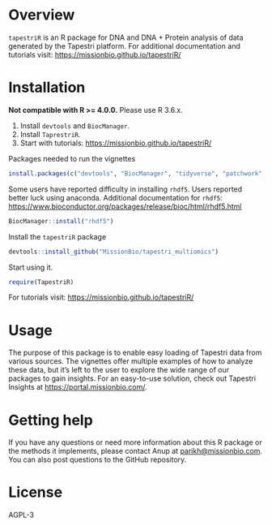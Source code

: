 # Overview
`tapestriR` is an R package for DNA and DNA + Protein analysis of data generated by the Tapestri platform.
For additional documentation and tutorials visit: https://missionbio.github.io/tapestriR/

# Installation

**Not compatible with R >= 4.0.0.** Please use R 3.6.x. 

1) Install `devtools` and `BiocManager`.
2) Install `TaprestriR`. 
3) Start with tutorials: https://missionbio.github.io/tapestriR/


Packages needed to run the vignettes
```r
install.packages(c("devtools", "BiocManager", "tidyverse", "patchwork", "factoextra",  "NbClust", "uwot"))
```

Some users have reported difficulty in installing `rhdf5`. Users reported better luck using anaconda. Additional documentation for `rhdf5`: https://www.bioconductor.org/packages/release/bioc/html/rhdf5.html
```r
BiocManager::install("rhdf5")
```
Install the `tapestriR` package
```r
devtools::install_github("MissionBio/tapestri_multiomics")
```
Start using it. 
```r
require(TapestriR)
```
For tutorials visit: https://missionbio.github.io/tapestriR/

# Usage
The purpose of this package is to enable easy loading of Tapestri data from various sources. The vignettes offer multiple examples of how to analyze these data, but it’s left to the user to explore the wide range of our packages to gain insights. For an easy-to-use solution, check out Tapestri Insights at https://portal.missionbio.com/. 

# Getting help
If you have any questions or need more information about this R package or the methods it implements, please contact Anup at parikh@missionbio.com. You can also post questions to the GitHub repository. 

# License
AGPL-3
